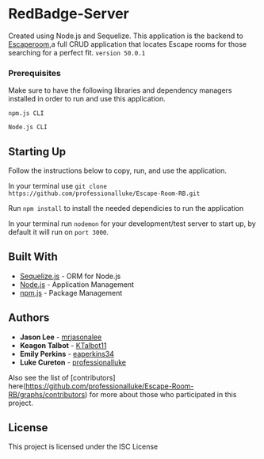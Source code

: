 # RedBadge-Server

Created using Node.js and Sequelize. This application is the backend to [Escaperoom](https://github.com/professionalluke/Escape-Room-RB),a full CRUD application that locates Escape rooms for those searching for a perfect fit. `version 50.0.1`

### Prerequisites

Make sure to have the following libraries and dependency managers installed in order to run and use this application.

`npm.js CLI`

`Node.js CLI`


## Starting Up

Follow the instructions below to copy, run, and use the application.

In your terminal use `git clone https://github.com/professionalluke/Escape-Room-RB.git`

Run `npm install` to install the needed dependicies to run the application

In your terminal run `nodemon` for your development/test server to start up, by default it will run on `port 3000`.


## Built With

* [Sequelize.js](http://docs.sequelizejs.com/) - ORM for Node.js
* [Node.js](https://nodejs.org/en/) - Application Management
* [npm.js](https://www.npmjs.com/) - Package Management

## Authors

* **Jason Lee** - [mrjasonalee](https://github.com/mrjasonalee)
* **Keagon Talbot** - [KTalbot11](https://github.com/KTalbot11)
* **Emily Perkins** - [eaperkins34](https://github.com/eaperkins34)
* **Luke Cureton** - [professionalluke](https://github.com/professionalluke)

Also see the list of [contributors] here(https://github.com/professionalluke/Escape-Room-RB/graphs/contributors) for more about those who participated in this project.


## License

This project is licensed under the ISC License